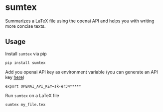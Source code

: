 # sumtex

Summarizes a LaTeX file using the openai API and helps you with writing more concise texts.

## Usage
Install `sumtex` via pip
```
pip install sumtex
```

Add you openai API key as environment variable (you can generate an API key [here](https://beta.openai.com/account/api-keys))
```
export OPENAI_API_KEY=sk-er34*****
```

Run `sumtex` on a LaTeX file
```
sumtex my_file.tex
```
